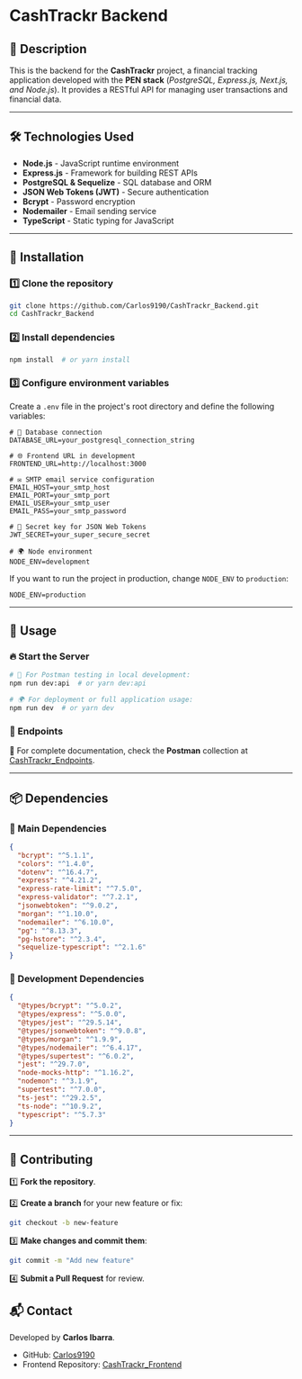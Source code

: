# CashTrackr Backend

## 📌 Description
This is the backend for the **CashTrackr** project, a financial tracking application developed with the **PEN stack** (*PostgreSQL, Express.js, Next.js, and Node.js*). It provides a RESTful API for managing user transactions and financial data.

---

## 🛠 Technologies Used

- **Node.js** - JavaScript runtime environment
- **Express.js** - Framework for building REST APIs
- **PostgreSQL & Sequelize** - SQL database and ORM
- **JSON Web Tokens (JWT)** - Secure authentication
- **Bcrypt** - Password encryption
- **Nodemailer** - Email sending service
- **TypeScript** - Static typing for JavaScript

---

## 🚀 Installation

### 1️⃣ Clone the repository
```bash
git clone https://github.com/Carlos9190/CashTrackr_Backend.git
cd CashTrackr_Backend
```

### 2️⃣ Install dependencies
```bash
npm install  # or yarn install
```

### 3️⃣ Configure environment variables
Create a `.env` file in the project's root directory and define the following variables:
```env
# 🔗 Database connection
DATABASE_URL=your_postgresql_connection_string

# 🌐 Frontend URL in development
FRONTEND_URL=http://localhost:3000

# ✉️ SMTP email service configuration
EMAIL_HOST=your_smtp_host
EMAIL_PORT=your_smtp_port
EMAIL_USER=your_smtp_user
EMAIL_PASS=your_smtp_password

# 🔑 Secret key for JSON Web Tokens
JWT_SECRET=your_super_secure_secret

# 🌍 Node environment
NODE_ENV=development
```
If you want to run the project in production, change `NODE_ENV` to `production`:

```env
NODE_ENV=production
```
---

## 📌 Usage

### 🔥 Start the Server
```bash
# 🚀 For Postman testing in local development:
npm run dev:api  # or yarn dev:api

# 🌍 For deployment or full application usage:
npm run dev  # or yarn dev
```

### 🔗 Endpoints

📄 For complete documentation, check the **Postman** collection at [CashTrackr_Endpoints](https://documenter.getpostman.com/view/29810403/2sB2cPjkTt).

---

## 📦 Dependencies

### 📌 Main Dependencies
```json
{
  "bcrypt": "^5.1.1",
  "colors": "^1.4.0",
  "dotenv": "^16.4.7",
  "express": "^4.21.2",
  "express-rate-limit": "^7.5.0",
  "express-validator": "^7.2.1",
  "jsonwebtoken": "^9.0.2",
  "morgan": "^1.10.0",
  "nodemailer": "^6.10.0",
  "pg": "^8.13.3",
  "pg-hstore": "^2.3.4",
  "sequelize-typescript": "^2.1.6"
}
```

### 🔧 Development Dependencies
```json
{
  "@types/bcrypt": "^5.0.2",
  "@types/express": "^5.0.0",
  "@types/jest": "^29.5.14",
  "@types/jsonwebtoken": "^9.0.8",
  "@types/morgan": "^1.9.9",
  "@types/nodemailer": "^6.4.17",
  "@types/supertest": "^6.0.2",
  "jest": "^29.7.0",
  "node-mocks-http": "^1.16.2",
  "nodemon": "^3.1.9",
  "supertest": "^7.0.0",
  "ts-jest": "^29.2.5",
  "ts-node": "^10.9.2",
  "typescript": "^5.7.3"
}
```

---

## 🤝 Contributing

1️⃣ **Fork the repository**.

2️⃣ **Create a branch** for your new feature or fix:
   ```bash
   git checkout -b new-feature
   ```
3️⃣ **Make changes and commit them**:
   ```bash
   git commit -m "Add new feature"
   ```
4️⃣ **Submit a Pull Request** for review.

## 📬 Contact

Developed by **Carlos Ibarra**.

- GitHub: [Carlos9190](https://github.com/Carlos9190)
- Frontend Repository: [CashTrackr_Frontend](https://github.com/Carlos9190/CashTrackr_Frontend)
